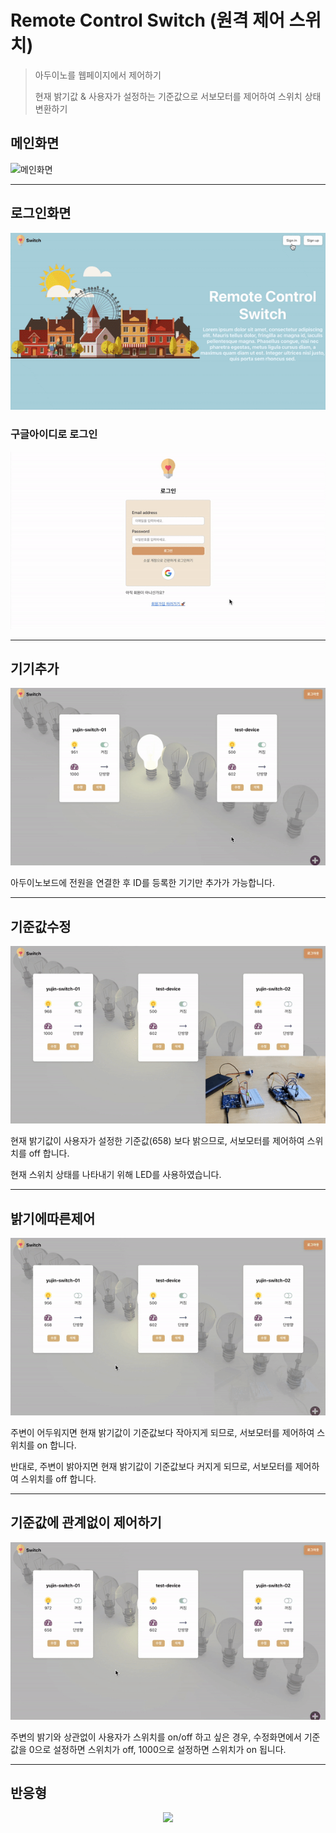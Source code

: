 # Remote Control Switch (원격 제어 스위치)

> 아두이노를 웹페이지에서 제어하기
> 
> 현재 밝기값 & 사용자가 설정하는 기준값으로 서보모터를 제어하여 스위치 상태 변환하기

## 메인화면
![메인화면](public/images/capture/메인화면.gif)

---

## 로그인화면
![로그인화면](public/images/capture/로그인화면.gif)

### 구글아이디로 로그인
![구글로그인](public/images/capture/구글로그인.gif)

---

## 기기추가
![기기추가](public/images/capture/기기추가.gif)

아두이노보드에 전원을 연결한 후 ID를 등록한 기기만 추가가 가능합니다. 

---

## 기준값수정
![기준값수정](public/images/capture/수정화면.gif)

현재 밝기값이 사용자가 설정한 기준값(658) 보다 밝으므로, 서보모터를 제어하여 스위치를 off 합니다.

현재 스위치 상태를 나타내기 위해 LED를 사용하였습니다.

---

## 밝기에따른제어
![조명크고끄기](public/images/capture/조명제어.gif)

주변이 어두워지면 현재 밝기값이 기준값보다 작아지게 되므로, 서보모터를 제어하여 스위치를 on 합니다.

반대로, 주변이 밝아지면 현재 밝기값이 기준값보다 커지게 되므로, 서보모터를 제어하여 스위치를 off 합니다. 

---

## 기준값에 관계없이 제어하기
![항상켜짐](public/images/capture/항상켜짐.gif)

주변의 밝기와 상관없이 사용자가 스위치를 on/off 하고 싶은 경우, 수정화면에서 기준값을 0으로 설정하면 스위치가 off, 1000으로 설정하면 스위치가 on 됩니다.

---

## 반응형
<p align="center">
    <img src="public/images/capture/반응형.gif" width="200px">
</p>
